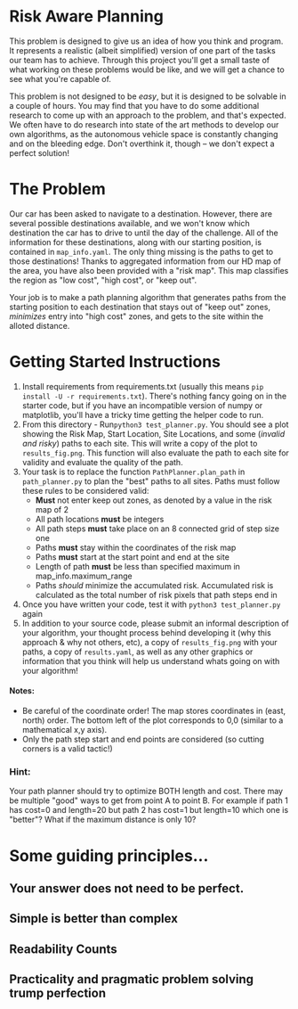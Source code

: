 # Risk Aware Planning

This problem is designed to give us an idea of how you think and program. It represents a realistic (albeit simplified) 
version of one part of the tasks our team has to achieve. Through this project you'll get a small taste of what working 
on these problems would be like, and we will get a chance to see what you're capable of.

This problem is not designed to be _easy_, but it is designed to be solvable in a couple
of hours. You may find that you have to do some additional research to come up with an approach 
to the problem, and that's expected. We often have to do research into state of the art methods
to develop our own algorithms, as the autonomous vehicle space is constantly changing and on 
the bleeding edge. Don't overthink it, though – we don't expect a perfect solution!

# The Problem
Our car has been asked to navigate to a destination. However, there are several possible destinations available, and we won't know 
which destination the car has to drive to until the day of the challenge. All of the information for these destinations, along with
our starting position, is contained in `map_info.yaml`. The only thing missing is the paths to get to those destinations! Thanks
to aggregated information from our HD map of the area, you have also been provided with a "risk map". This map classifies the region
as "low cost", "high cost", or "keep out". 

Your job is to make a path planning algorithm that generates paths from the starting position to each destination that stays out of
"keep out" zones, _minimizes_ entry into "high cost" zones, and gets to the site within the alloted distance. 

# Getting Started Instructions

1. Install requirements from requirements.txt (usually this means `pip install -U -r requirements.txt`). There's nothing fancy going on in the starter code, but if you have an incompatible version of numpy or matplotlib, you'll have a tricky time getting the helper code to run.
2. From this directory - Run`python3 test_planner.py`. You should see a plot showing the Risk Map, Start Location, Site Locations, and some (_invalid and risky_) paths to each site. This will write a copy of the plot to `results_fig.png`. This function will also evaluate the path to each site for validity and evaluate the quality of the path.
3. Your task is to replace the function `PathPlanner.plan_path` in `path_planner.py` to plan the "best" paths to all sites. Paths must follow these rules to be considered valid:
    - __Must__ not enter keep out zones, as denoted by a value in the risk map of 2
    - All path locations __must__ be integers
    - All path steps __must__ take place on an 8 connected grid of step size one
    - Paths __must__ stay within the coordinates of the risk map
    - Paths __must__ start at the start point and end at the site
    - Length of path __must__ be less than specified maximum in map_info.maximum_range
    - Paths _should_ minimize the accumulated risk. Accumulated risk is calculated as the total number of risk pixels that path steps end in
4. Once you have written your code, test it with `python3 test_planner.py` again
5. In addition to your source code, please submit an informal description of your algorithm, your thought process behind developing it (why this approach & why not others, etc), a copy of `results_fig.png` with your paths, a copy of `results.yaml`, as well as any other graphics or information that you think will help us understand whats going on with your algorithm!


#### Notes:

- Be careful of the coordinate order! The map stores coordinates in (east, north) order. The bottom left of the plot corresponds to 0,0 (similar to a mathematical x,y axis).
-  Only the path step start and end points are considered (so cutting corners is a valid tactic!)

### Hint:
Your path planner should try to optimize BOTH length and cost. There may be multiple "good" ways to get from point A to point B. For example if path 1 has cost=0 and length=20 but path 2 has cost=1 but length=10 which one is "better"? What if the maximum distance is only 10?


# Some guiding principles...

## Your answer does not need to be perfect.

## Simple is better than complex

## Readability Counts

## Practicality and pragmatic problem solving trump perfection
